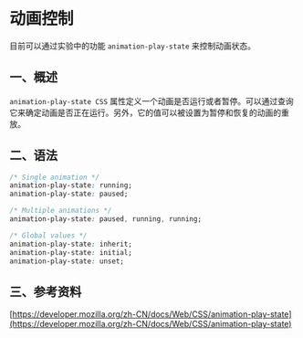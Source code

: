 # 动画控制
目前可以通过实验中的功能 `animation-play-state` 来控制动画状态。

## 一、概述
`animation-play-state CSS` 属性定义一个动画是否运行或者暂停。可以通过查询它来确定动画是否正在运行。另外，它的值可以被设置为暂停和恢复的动画的重放。

## 二、语法
```css
/* Single animation */
animation-play-state: running;
animation-play-state: paused;

/* Multiple animations */
animation-play-state: paused, running, running;

/* Global values */
animation-play-state: inherit;
animation-play-state: initial;
animation-play-state: unset;
```
## 三、参考资料
[https://developer.mozilla.org/zh-CN/docs/Web/CSS/animation-play-state](https://developer.mozilla.org/zh-CN/docs/Web/CSS/animation-play-state)
